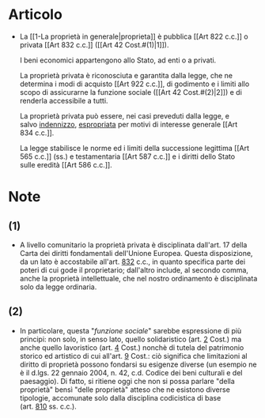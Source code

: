 # Articolo

- La [[1-La proprietà in generale|proprieta]] è pubblica [[Art 822 c.c.]] o privata [[Art 832 c.c.]] ([[Art 42 Cost.#(1)|1]]).  
  
  I beni economici appartengono allo Stato, ad enti o a privati.  
  
  La proprietà privata è riconosciuta e garantita dalla legge, che ne determina i modi di acquisto [[Art 922 c.c.]], di godimento e i limiti allo scopo di assicurarne la funzione sociale ([[Art 42 Cost.#(2)|2]]) e di renderla accessibile a tutti.  
  
  La proprietà privata può essere, nei casi preveduti dalla legge, e salvo [indennizzo](), [espropriata]() per motivi di interesse generale [[Art 834 c.c.]].  
  
  La legge stabilisce le norme ed i limiti della successione legittima [[Art 565 c.c.]] (ss.) e testamentaria [[Art 587 c.c.]] e i diritti dello Stato sulle eredità [[Art 586 c.c.]].

# Note

## (1) 
- A livello comunitario la proprietà privata è disciplinata dall'art. 17 della Carta dei diritti fondamentali dell'Unione Europea. Questa disposizione, da un lato è accostabile all'art. [832](https://www.brocardi.it/codice-civile/libro-terzo/titolo-ii/capo-i/art832.html "Contenuto del diritto") c.c., in quanto specifica parte dei poteri di cui gode il proprietario; dall'altro include, al secondo comma, anche la proprietà intellettuale, che nel nostro ordinamento è disciplinata solo da legge ordinaria.

## (2)
- In particolare, questa "_funzione sociale_" sarebbe espressione di più principi: non solo, in senso lato, quello solidaristico (art. [2](https://www.brocardi.it/costituzione/principi-fondamentali/art2.html) Cost.) ma anche quello lavoristico (art. [4](https://www.brocardi.it/costituzione/principi-fondamentali/art4.html) Cost.) nonchè di tutela del patrimonio storico ed artistico di cui all'art. [9](https://www.brocardi.it/costituzione/principi-fondamentali/art9.html) Cost.: ciò significa che limitazioni al diritto di proprietà possono fondarsi su esigenze diverse (un esempio ne è il d.lgs. 22 gennaio 2004, n. 42, c.d. Codice dei beni culturali e del paesaggio). Di fatto, si ritiene oggi che non si possa parlare "della proprietà" bensì "delle proprietà" atteso che ne esistono diverse tipologie, accomunate solo dalla disciplina codicistica di base (art. [810](https://www.brocardi.it/codice-civile/libro-terzo/titolo-i/capo-i/art810.html "Nozione") ss. c.c.).